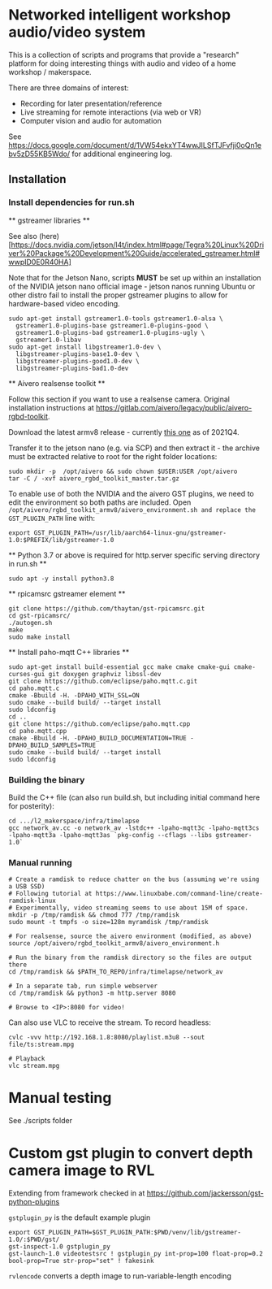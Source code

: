 # Networked intelligent workshop audio/video system

This is a collection of scripts and programs that provide a "research" platform for doing interesting things with
audio and video of a home workshop / makerspace.

There are three domains of interest:

* Recording for later presentation/reference
* Live streaming for remote interactions (via web or VR)
* Computer vision and audio for automation

See https://docs.google.com/document/d/1VW54ekxYT4wwJILSfTJFvfji0oQn1ebv5zD55KB5Wdo/ for additional engineering log.

## Installation

### Install dependencies for run.sh

** gstreamer libraries **

See also (here)[https://docs.nvidia.com/jetson/l4t/index.html#page/Tegra%20Linux%20Driver%20Package%20Development%20Guide/accelerated_gstreamer.html#wwpID0E0R40HA]

Note that for the Jetson Nano, scripts **MUST** be set up within an installation of the NVIDIA jetson nano official image - jetson nanos running Ubuntu
or other distro fail to install the proper gstreamer plugins to allow for hardware-based video encoding.

```
sudo apt-get install gstreamer1.0-tools gstreamer1.0-alsa \
  gstreamer1.0-plugins-base gstreamer1.0-plugins-good \
  gstreamer1.0-plugins-bad gstreamer1.0-plugins-ugly \
  gstreamer1.0-libav
sudo apt-get install libgstreamer1.0-dev \
  libgstreamer-plugins-base1.0-dev \
  libgstreamer-plugins-good1.0-dev \
  libgstreamer-plugins-bad1.0-dev
```

** Aivero realsense toolkit  **

Follow this section if you want to use a realsense camera. Original installation instructions at https://gitlab.com/aivero/legacy/public/aivero-rgbd-toolkit.

Download the latest armv8 release - currently [this one](https://drive.google.com/u/0/uc?id=1VoBx2SES10AWMiHBqR-gwFW8vX-beZvc&export=download) as of 2021Q4.

Transfer it to the jetson nano (e.g. via SCP) and then extract it - the archive must be extracted relative to root for the right folder locations:

```
sudo mkdir -p  /opt/aivero && sudo chown $USER:USER /opt/aivero
tar -C / -xvf aivero_rgbd_toolkit_master.tar.gz
```

To enable use of both the NVIDIA and the aivero GST plugins, we need to edit the environment so both paths are included.
Open `/opt/aivero/rgbd_toolkit_armv8/aivero_environment.sh and replace the GST_PLUGIN_PATH` line with:

```
export GST_PLUGIN_PATH=/usr/lib/aarch64-linux-gnu/gstreamer-1.0:$PREFIX/lib/gstreamer-1.0
```


** Python 3.7 or above is required for http.server specific serving directory in run.sh **

```
sudo apt -y install python3.8
```

** rpicamsrc gstreamer element **
```
git clone https://github.com/thaytan/gst-rpicamsrc.git
cd gst-rpicamsrc/
./autogen.sh 
make
sudo make install
```

** Install paho-mqtt C++ libraries **
```
sudo apt-get install build-essential gcc make cmake cmake-gui cmake-curses-gui git doxygen graphviz libssl-dev
git clone https://github.com/eclipse/paho.mqtt.c.git
cd paho.mqtt.c
cmake -Bbuild -H. -DPAHO_WITH_SSL=ON
sudo cmake --build build/ --target install
sudo ldconfig
cd ..
git clone https://github.com/eclipse/paho.mqtt.cpp
cd paho.mqtt.cpp
cmake -Bbuild -H. -DPAHO_BUILD_DOCUMENTATION=TRUE -DPAHO_BUILD_SAMPLES=TRUE
sudo cmake --build build/ --target install
sudo ldconfig
```

### Building the binary

Build the C++ file (can also run build.sh, but including initial command here for posterity):
```
cd .../l2_makerspace/infra/timelapse
gcc network_av.cc -o network_av -lstdc++ -lpaho-mqtt3c -lpaho-mqtt3cs -lpaho-mqtt3a -lpaho-mqtt3as `pkg-config --cflags --libs gstreamer-1.0`
```

### Manual running
```
# Create a ramdisk to reduce chatter on the bus (assuming we're using a USB SSD)
# Following tutorial at https://www.linuxbabe.com/command-line/create-ramdisk-linux
# Experimentally, video streaming seems to use about 15M of space.
mkdir -p /tmp/ramdisk && chmod 777 /tmp/ramdisk
sudo mount -t tmpfs -o size=128m myramdisk /tmp/ramdisk

# For realsense, source the aivero environment (modified, as above)
source /opt/aivero/rgbd_toolkit_armv8/aivero_environment.h

# Run the binary from the ramdisk directory so the files are output there
cd /tmp/ramdisk && $PATH_TO_REPO/infra/timelapse/network_av

# In a separate tab, run simple webserver
cd /tmp/ramdisk && python3 -m http.server 8080

# Browse to <IP>:8080 for video!
```

Can also use VLC to receive the stream. To record headless:

```
cvlc -vvv http://192.168.1.8:8080/playlist.m3u8 --sout file/ts:stream.mpg

# Playback
vlc stream.mpg
```

# Manual testing

See ./scripts folder 

# Custom gst plugin to convert depth camera image to RVL

Extending from framework checked in at https://github.com/jackersson/gst-python-plugins

`gstplugin_py` is the default example plugin

```
export GST_PLUGIN_PATH=$GST_PLUGIN_PATH:$PWD/venv/lib/gstreamer-1.0/:$PWD/gst/
gst-inspect-1.0 gstplugin_py
gst-launch-1.0 videotestsrc ! gstplugin_py int-prop=100 float-prop=0.2 bool-prop=True str-prop="set" ! fakesink

```

`rvlencode` converts a depth image to run-variable-length encoding


